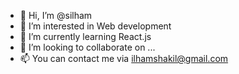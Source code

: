 - 👋 Hi, I’m @silham
- 👀 I’m interested in Web development 
- 🌱 I’m currently learning React.js
- 💞️ I’m looking to collaborate on ...
- 📫 You can contact me via ilhamshakil@gmail.com

<!---
silham/silham is a ✨ special ✨ repository because its `README.md` (this file) appears on your GitHub profile.
You can click the Preview link to take a look at your changes.
--->
